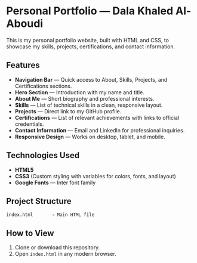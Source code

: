 # Personal Portfolio — Dala Khaled Al-Aboudi

This is my personal portfolio website, built with HTML and CSS, to showcase my skills, projects, certifications, and contact information.

##  Features
- **Navigation Bar** — Quick access to About, Skills, Projects, and Certifications sections.
- **Hero Section** — Introduction with my name and title.
- **About Me** — Short biography and professional interests.
- **Skills** — List of technical skills in a clean, responsive layout.
- **Projects** — Direct link to my GitHub profile.
- **Certifications** — List of relevant achievements with links to official credentials.
- **Contact Information** — Email and LinkedIn for professional inquiries.
- **Responsive Design** — Works on desktop, tablet, and mobile.

##  Technologies Used
- **HTML5**
- **CSS3** (Custom styling with variables for colors, fonts, and layout)
- **Google Fonts** — Inter font family

##  Project Structure
```
index.html       → Main HTML file
```

##  How to View
1. Clone or download this repository.
2. Open `index.html` in any modern browser.

